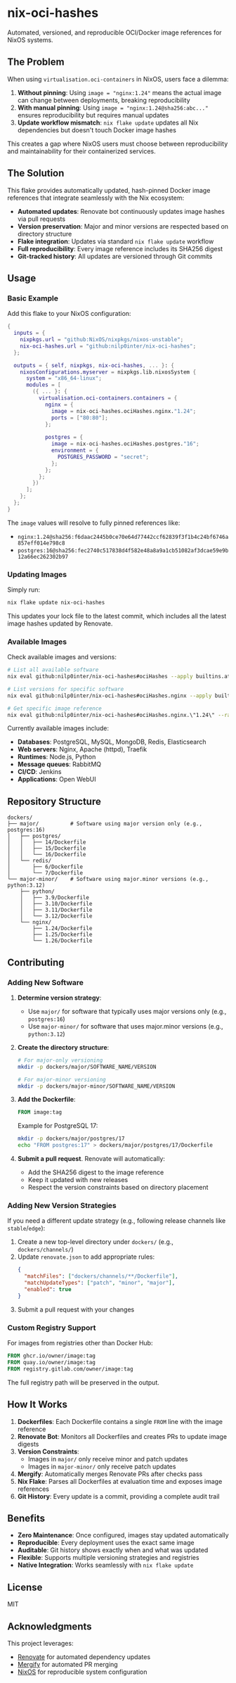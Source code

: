 # nix-oci-hashes

Automated, versioned, and reproducible OCI/Docker image references for NixOS systems.

## The Problem

When using `virtualisation.oci-containers` in NixOS, users face a dilemma:

1. **Without pinning**: Using `image = "nginx:1.24"` means the actual image can change between deployments, breaking reproducibility
2. **With manual pinning**: Using `image = "nginx:1.24@sha256:abc..."` ensures reproducibility but requires manual updates
3. **Update workflow mismatch**: `nix flake update` updates all Nix dependencies but doesn't touch Docker image hashes

This creates a gap where NixOS users must choose between reproducibility and maintainability for their containerized services.

## The Solution

This flake provides automatically updated, hash-pinned Docker image references that integrate seamlessly with the Nix ecosystem:

- **Automated updates**: Renovate bot continuously updates image hashes via pull requests
- **Version preservation**: Major and minor versions are respected based on directory structure
- **Flake integration**: Updates via standard `nix flake update` workflow
- **Full reproducibility**: Every image reference includes its SHA256 digest
- **Git-tracked history**: All updates are versioned through Git commits

## Usage

### Basic Example

Add this flake to your NixOS configuration:

```nix
{
  inputs = {
    nixpkgs.url = "github:NixOS/nixpkgs/nixos-unstable";
    nix-oci-hashes.url = "github:nilp0inter/nix-oci-hashes";
  };

  outputs = { self, nixpkgs, nix-oci-hashes, ... }: {
    nixosConfigurations.myserver = nixpkgs.lib.nixosSystem {
      system = "x86_64-linux";
      modules = [
        ({ ... }: {
          virtualisation.oci-containers.containers = {
            nginx = {
              image = nix-oci-hashes.ociHashes.nginx."1.24";
              ports = ["80:80"];
            };
            
            postgres = {
              image = nix-oci-hashes.ociHashes.postgres."16";
              environment = {
                POSTGRES_PASSWORD = "secret";
              };
            };
          };
        })
      ];
    };
  };
}
```

The `image` values will resolve to fully pinned references like:
- `nginx:1.24@sha256:f6daac2445b0ce70e64d77442ccf62839f3f1b4c24bf6746a857eff014e798c8`
- `postgres:16@sha256:fec2740c517838d4f582e48a8a9a1cb51082af3dcae59e9b12a66ec262302b97`

### Updating Images

Simply run:
```bash
nix flake update nix-oci-hashes
```

This updates your lock file to the latest commit, which includes all the latest image hashes updated by Renovate.

### Available Images

Check available images and versions:
```bash
# List all available software
nix eval github:nilp0inter/nix-oci-hashes#ociHashes --apply builtins.attrNames --json | jq

# List versions for specific software
nix eval github:nilp0inter/nix-oci-hashes#ociHashes.nginx --apply builtins.attrNames --json | jq

# Get specific image reference
nix eval github:nilp0inter/nix-oci-hashes#ociHashes.nginx.\"1.24\" --raw
```

Currently available images include:
- **Databases**: PostgreSQL, MySQL, MongoDB, Redis, Elasticsearch
- **Web servers**: Nginx, Apache (httpd), Traefik
- **Runtimes**: Node.js, Python
- **Message queues**: RabbitMQ
- **CI/CD**: Jenkins
- **Applications**: Open WebUI

## Repository Structure

```
dockers/
├── major/          # Software using major version only (e.g., postgres:16)
│   ├── postgres/
│   │   ├── 14/Dockerfile
│   │   ├── 15/Dockerfile
│   │   └── 16/Dockerfile
│   └── redis/
│       ├── 6/Dockerfile
│       └── 7/Dockerfile
└── major-minor/    # Software using major.minor versions (e.g., python:3.12)
    ├── python/
    │   ├── 3.9/Dockerfile
    │   ├── 3.10/Dockerfile
    │   ├── 3.11/Dockerfile
    │   └── 3.12/Dockerfile
    └── nginx/
        ├── 1.24/Dockerfile
        ├── 1.25/Dockerfile
        └── 1.26/Dockerfile
```

## Contributing

### Adding New Software

1. **Determine version strategy**:
   - Use `major/` for software that typically uses major versions only (e.g., `postgres:16`)
   - Use `major-minor/` for software that uses major.minor versions (e.g., `python:3.12`)

2. **Create the directory structure**:
   ```bash
   # For major-only versioning
   mkdir -p dockers/major/SOFTWARE_NAME/VERSION
   
   # For major-minor versioning
   mkdir -p dockers/major-minor/SOFTWARE_NAME/VERSION
   ```

3. **Add the Dockerfile**:
   ```dockerfile
   FROM image:tag
   ```
   
   Example for PostgreSQL 17:
   ```bash
   mkdir -p dockers/major/postgres/17
   echo "FROM postgres:17" > dockers/major/postgres/17/Dockerfile
   ```

4. **Submit a pull request**. Renovate will automatically:
   - Add the SHA256 digest to the image reference
   - Keep it updated with new releases
   - Respect the version constraints based on directory placement

### Adding New Version Strategies

If you need a different update strategy (e.g., following release channels like `stable`/`edge`):

1. Create a new top-level directory under `dockers/` (e.g., `dockers/channels/`)
2. Update `renovate.json` to add appropriate rules:
   ```json
   {
     "matchFiles": ["dockers/channels/**/Dockerfile"],
     "matchUpdateTypes": ["patch", "minor", "major"],
     "enabled": true
   }
   ```
3. Submit a pull request with your changes

### Custom Registry Support

For images from registries other than Docker Hub:

```dockerfile
FROM ghcr.io/owner/image:tag
FROM quay.io/owner/image:tag
FROM registry.gitlab.com/owner/image:tag
```

The full registry path will be preserved in the output.

## How It Works

1. **Dockerfiles**: Each Dockerfile contains a single `FROM` line with the image reference
2. **Renovate Bot**: Monitors all Dockerfiles and creates PRs to update image digests
3. **Version Constraints**: 
   - Images in `major/` only receive minor and patch updates
   - Images in `major-minor/` only receive patch updates
4. **Mergify**: Automatically merges Renovate PRs after checks pass
5. **Nix Flake**: Parses all Dockerfiles at evaluation time and exposes image references
6. **Git History**: Every update is a commit, providing a complete audit trail

## Benefits

- **Zero Maintenance**: Once configured, images stay updated automatically
- **Reproducible**: Every deployment uses the exact same image
- **Auditable**: Git history shows exactly when and what was updated
- **Flexible**: Supports multiple versioning strategies and registries
- **Native Integration**: Works seamlessly with `nix flake update`

## License

MIT

## Acknowledgments

This project leverages:
- [Renovate](https://docs.renovatebot.com/) for automated dependency updates
- [Mergify](https://mergify.com/) for automated PR merging
- [NixOS](https://nixos.org/) for reproducible system configuration
